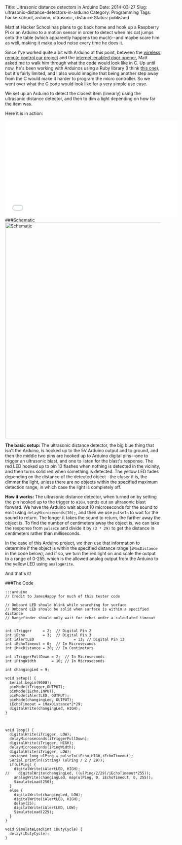 Title: Ultrasonic distance detectors in Arduino
Date: 2014-03-27
Slug: ultrasonic-distance-detectors-in-arduino
Category: Programming
Tags: hackerschool, arduino, ultrasonic, distance
Status: published


<!-- 3/27/2014 -->

Matt at Hacker School has plans to go back home and hook up a Raspberry Pi or an Arduino to a motion sensor in order to detect when his cat jumps onto the table (which apparently happens too much)--and maybe scare him as well, making it make a loud noise every time he does it.

Since I've worked quite a bit with Arduino at this point, between the [wireless remote control car project](https://github.com/jdotjdot/B_FURIOUS) and the [internet-enabled door opener](https://github.com/jdotjdot/doorduino), Matt asked me to walk him through what the code would look like in C.  Up until now, he's been working with Arduinos using a Ruby library (I think [this one](http://ruby-serialport.rubyforge.org/)), but it's fairly limited, and I also would imagine that being another step away from the C would make it harder to program the micro controller.  So we went over what the C code would look like for a very simple use case.

We set up an Arduino to detect the closest item (linearly) using the ultrasonic distance detector, and then to dim a light depending on how far the item was.

Here it is in action:

<iframe align="center" width="560" height="315" src="//www.youtube.com/embed/n7D4ZiQezQI" frameborder="0" allowfullscreen></iframe>
<br>
###Schematic

<div class="center container"><img width="700px" align="center" alt="Schematic" src="https://dl.dropboxusercontent.com/s/o2mjj69763su8rq/Ultrasonic-distance-detector.png"></div>

**The basic setup:**
The ultrasonic distance detector, the big blue thing that isn't the Arduino, is hooked up to the 5V Arduino output and to ground, and then the middle two pins are hooked up to Arduino digital pins--one to trigger an ultrasonic blast, and one to listen for the blast's response.  The red LED hooked up to pin 13 flashes when nothing is detected in the vicinity, and then turns solid red when something is detected.  The yellow LED fades depending on the distance of the detected object--the closer it is, the dimmer the light, unless there are no objects within the specified maximum detection range, in which case the light is completely off.

**How it works:**
The ultrasonic distance detector, when turned on by setting the pin hooked up to the trigger to `HIGH`,  sends out an ultrasonic blast forward.  We have the Arduino wait about 10 microseconds for the sound to emit using `delayMicroseconds(10);`, and then we use `pulseIn` to wait for the sound to return.  The longer it takes the sound to return, the farther away the object is.  To find the number of centimeters away the object is, we can take the response from `pulseIn` and divide it by `(2 * 29)` to get the distance in centimeters rather than milliseconds.

In the case of this Arduino project, we then use that information to determine if the object is within the specified distance range (`iMaxDistance` in the code below), and if so, we turn the red light on and scale the output to a range of 0-255, which is the allowed analog output from the Arduino to the yellow LED using `analogWrite`.

And that's it!


###The Code

    :::arduino
    // Credit to JamesHappy for much of this tester code

    // Onboard LED should blink while searching for surface
    // Onboard LED should be solid when surface is within a specified distance
    // Rangefinder should only wait for echos under a calculated timeout


    int iTrigger     = 2;  // Digital Pin 2
    int iEcho        = 3;  // Digital Pin 3
    int iAlertLED                  = 13; // Digital Pin 13
    int iEchoTimeout = 0;  // In Microseconds
    int iMaxDistance = 30; // In Centimeters

    int iTriggerPullDown = 2;  // In Microseconds
    int iPingWidth       = 10; // In Microseconds

    int changingLed = 9;

    void setup() {
      Serial.begin(9600);
      pinMode(iTrigger,OUTPUT);
      pinMode(iEcho,INPUT);
      pinMode(iAlertLED, OUTPUT);
      pinMode(changingLed, OUTPUT);
      iEchoTimeout = iMaxDistance*2*29;
      digitalWrite(changingLed, HIGH);
    }



    void loop() {
      digitalWrite(iTrigger, LOW);
      delayMicroseconds(iTriggerPullDown);
      digitalWrite(iTrigger, HIGH);
      delayMicroseconds(iPingWidth);
      digitalWrite(iTrigger, LOW);
      unsigned long ulPing = pulseIn(iEcho,HIGH,iEchoTimeout);
      Serial.println((String) (ulPing / 2 / 29));
      if(ulPing) {
        digitalWrite(iAlertLED, HIGH);
    //    digitalWrite(changingLed, ((ulPing/2/29)/iEchoTimeout*255));
        analogWrite(changingLed, map(ulPing, 0, iEchoTimeout, 0, 255));
        SimulateLoad(250);
      }
      else {
        digitalWrite(changingLed, LOW);
        digitalWrite(iAlertLED, HIGH);
        delay(25);
        digitalWrite(iAlertLED, LOW);
        SimulateLoad(225);
      }
    }

    void SimulateLoad(int iDutyCycle) {
      delay(iDutyCycle);
    }
